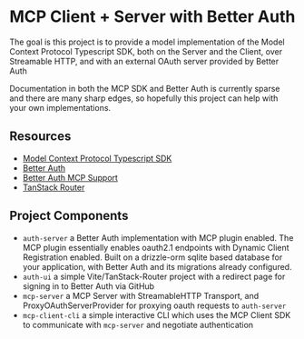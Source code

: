 # MCP Client + Server with Better Auth

The goal is this project is to provide a model implementation of the Model Context Protocol Typescript SDK, both on the Server and the Client, over Streamable HTTP, and with an external OAuth server provided by Better Auth

Documentation in both the MCP SDK and Better Auth is currently sparse and there are many sharp edges, so hopefully this project can help with your own implementations.

## Resources

* [Model Context Protocol Typescript SDK](https://github.com/modelcontextprotocol/typescript-sdk)
* [Better Auth](https://www.better-auth.com/)
* [Better Auth MCP Support](https://www.better-auth.com/docs/plugins/mcp)
* [TanStack Router](https://tanstack.com/router/latest)

## Project Components

* `auth-server` a Better Auth implementation with MCP plugin enabled. The MCP plugin essentially enables oauth2.1 endpoints with Dynamic Client Registration enabled. Built on a drizzle-orm sqlite based database for your application, with Better Auth and its migrations already configured.
* `auth-ui` a simple Vite/TanStack-Router project with a redirect page for signing in to Better Auth via GitHub
* `mcp-server` a MCP Server with StreamableHTTP Transport, and ProxyOAuthServerProvider for proxying oauth requests to `auth-server`
* `mcp-client-cli` a simple interactive CLI which uses the MCP Client SDK to communicate with `mcp-server` and negotiate authentication

